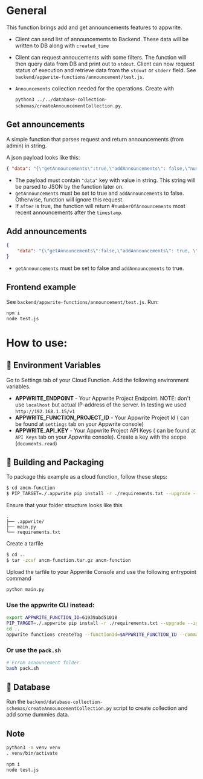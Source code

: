 # General
This function brings add and get announcements features to appwrite.
- Client can send list of announcements to Backend. These data will be written to DB along with `created_time`
- Client can request annoucements with some filters. The function will then query data from DB and print out to `stdout`.
    Client can now request status of execution and retrieve data from the `stdout` or `stderr` field. See `backend/appwrite-functions/announcement/test.js`.
- `Announcements` collection needed for the operations. Create with 

    `python3 ../../database-collection-schemas/createAnnouncementCollection.py`.
## Get announcements
A simple function that parses request and return announcements (from admin) in string.

A json payload looks like this:
```json
{ "data": "{\"getAnnouncements\":true,\"addAnnouncements\": false,\"numberOfAnnouncements\":3,\"timestamp\":1637100904,\"after\":true}" }
```

- The payload must contain `"data"` key with value in string. This string will be parsed to JSON by the function later on.
- `getAnnouncements` must be set to true and `addAnnouncements` to false. Otherwise, function will ignore this request.
- If `after` is true, the function will return #`numberOfAnnouncements` most recent announcements after the `timestamp`.

## Add announcements

```json
{
    "data": "{\"getAnnouncements\":false,\"addAnnouncements\": true, \"announcements\": [\"Message 3 added using HTTP request\", \"Message 4 added using HTTP request\"]}"
}
```
- `getAnnouncements` must be set to false and `addAnnouncements` to true.

## Frontend example
See `backend/appwrite-functions/announcement/test.js`. Run:

```bash
npm i
node test.js
```

# How to use:
## 📝 Environment Variables

Go to Settings tab of your Cloud Function. Add the following environment variables.

- **APPWRITE_ENDPOINT** - Your Appwrite Project Endpoint. NOTE: don't use `localhost` but actual IP-address of the server. In testing we used `http://192.168.1.15/v1`
- **APPWRITE_FUNCTION_PROJECT_ID** - Your Appwrite Project Id ( can be found at `settings` tab on your Appwrite console)
- **APPWRITE_API_KEY** - Your Appwrite Project API Keys ( can be found at `API Keys` tab on your Appwrite console). Create a key with the scope (`documents.read`)

## 🚀 Building and Packaging

To package this example as a cloud function, follow these steps:

```bash
$ cd ancm-function
$ PIP_TARGET=./.appwrite pip install -r ./requirements.txt --upgrade --ignore-installed
```

Ensure that your folder structure looks like this

```text
.
├── .appwrite/
├── main.py
└── requirements.txt
```

Create a tarfile

```bash
$ cd ..
$ tar -zcvf ancm-function.tar.gz ancm-function
```

Upload the tarfile to your Appwrite Console and use the following entrypoint command

```bash
python main.py
```

### Use the appwrite CLI instead:
```bash
export APPWRITE_FUNCTION_ID=61939abd51018
PIP_TARGET=./.appwrite pip install -r ./requirements.txt --upgrade --ignore-installed
cd ..
appwrite functions createTag --functionId=$APPWRITE_FUNCTION_ID --command='python main.py' --code='ancm-function/'
```
### Or use the `pack.sh`
```bash
# Frrom announcement folder
bash pack.sh
```

## 💽 Database

Run the `backend/database-collection-schemas/createAnnouncementCollection.py` script to create collection and add some dummies data.

## Note
```bash
python3 -m venv venv
. venv/bin/activate

npm i
node test.js
```